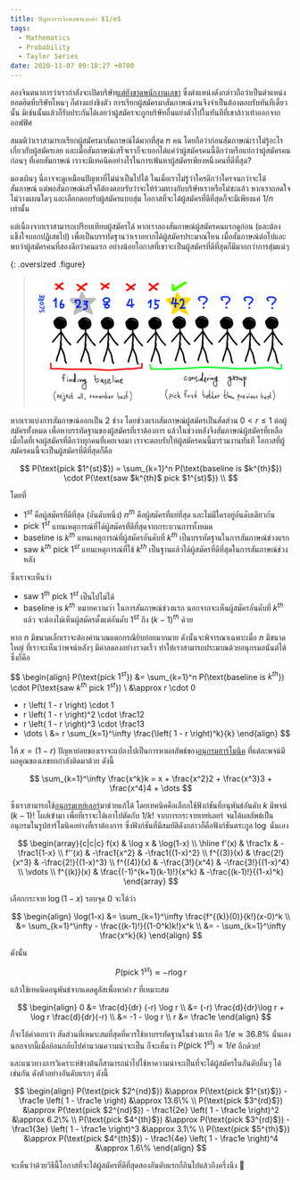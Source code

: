 ```yaml
---
title: ปัญหาการจ้างเลขาและค่า $1/e$
tags:
  - Mathematics
  - Probability
  - Taylor Series
date: 2020-11-07 09:18:27 +0700
---
```


ลองจินตนาการว่าเรากำลังจะเปิดบริษัท[แต่ยังขาดพนักงานเลขา][secretary problem] ซึ่งตำแหน่งดังกล่าวถือว่าเป็นตำแหน่งฮอตฮิตที่บริษัทไหนๆ ก็ต่างแย่งชิงตัว การเรียกผู้สมัครมาสัมภาษณ์งานจึงจำเป็นต้องตอบรับทันทีเดี๋ยวนั้น มิเช่นนั้นแล้วก็รับประกันได้เลยว่าผู้สมัครจะถูกบริษัทอื่นแย่งตัวไปในทันทีที่เขาก้าวเท้าออกจากออฟฟิศ

สมมติว่าเราสามารถเรียกผู้สมัครมาสัมภาษณ์ได้มากที่สุด $n$ คน โดยถือว่าก่อนสัมภาษณ์เราไม่รู้อะไรเกี่ยวกับผู้สมัครเลย และเมื่อสัมภาษณ์เสร็จเราก็จะบอกได้แค่ว่าผู้สมัครคนนี้ดีกว่าหรือแย่กว่าผู้สมัครคนก่อนๆ ที่เคยสัมภาษณ์ เราจะมีเทคนิคอย่างไรในการเฟ้นหาผู้สมัครเพียงหนึ่งคนที่ดีที่สุด?

มองเผินๆ นี่อาจจะดูเหมือนปัญหาที่ไม่น่าเป็นไปได้ ในเมื่อเราไม่รู้ว่าใครดีกว่าใครจนกว่าจะได้สัมภาษณ์ แต่พอสัมภาษณ์เสร็จก็ต้องตอบรับว่าจะให้ร่วมทางกับบริษัทเราหรือไม่ซะแล้ว หากเราถอดใจไม่วางแผนใดๆ และเลือกตอบรับผู้สมัครแบบสุ่ม โอกาสที่จะได้ผู้สมัครที่ดีที่สุดก็จะมีเพียงแค่ $1/n$ เท่านั้น

แต่เนื่องจากเราสามารถเปรียบเทียบผู้สมัครได้ หากเราลองสัมภาษณ์ผู้สมัครคนแรกดูก่อน (และต้องแข็งใจบอกปฏิเสธไป) เพื่อเป็นบรรทัดฐานว่าเราอยากได้ผู้สมัครประมาณไหน เมื่อสัมภาษณ์ต่อไปและพบว่าผู้สมัครคนที่สองดีกว่าคนแรก อย่างน้อยโอกาสที่เขาจะเป็นผู้สมัครที่ดีที่สุดก็มีมากกว่าการสุ่มแน่ๆ

{: .oversized .figure}
> ![](/images/algorithm/misc/secretary.png)

หากเราแบ่งการสัมภาษณ์ออกเป็น 2 ช่วง โดยช่วงแรกสัมภาษณ์ผู้สมัครเป็นสัดส่วน $0<r\le 1$ ต่อผู้สมัครทั้งหมด เพื่อหาบรรทัดฐานของผู้สมัครที่เราต้องการ แล้วในช่วงหลังจึงสัมภาษณ์ผู้สมัครที่เหลือ เมื่อใดที่เจอผู้สมัครที่ดีกว่าทุกคนที่เคยเจอมา เราจะตอบรับให้ผู้สมัครคนนี้มาร่วมงานทันที โอกาสที่ผู้สมัครคนนี้จะเป็นผู้สมัครที่ดีที่สุดก็คือ

$$
P(\text{pick $1^{st}$}) = \sum_{k=1}^n P(\text{baseline is $k^{th}$}) \cdot P(\text{saw $k^{th}$ pick $1^{st}$}) \\
$$

โดยที่

- $1^{st}$ คือผู้สมัครที่ดีที่สุด (อันดับหนึ่ง) $n^{th}$ คือผู้สมัครที่แย่ที่สุด และไม่มีใครอยู่อันดับเดียวกัน
- $\text{pick $1^{st}$}$ แทนเหตุการณ์ที่ได้ผู้สมัครที่ดีที่สุดจากกระบวนการทั้งหมด
- $\text{baseline is $k^{th}$}$ แทนเหตุการณ์ที่ผู้สมัครอันดับที่ $k^{th}$ เป็นบรรทัดฐานในการสัมภาษณ์ช่วงแรก
- $\text{saw $k^{th}$ pick $1^{st}$}$ แทนเหตุการณ์ที่ใช้ $k^{th}$ เป็นฐานแล้วได้ผู้สมัครที่ดีที่สุดในการสัมภาษณ์ช่วงหลัง

ซึ่งเราจะเห็นว่า

- $\text{saw $1^{th}$ pick $1^{st}$}$ เป็นไปไม่ได้
- $\text{baseline is $k^{th}$}$ หมายความว่า ในการสัมภาษณ์ช่วงแรก นอกจากจะเห็นผู้สมัครอันดับที่ $k^{th}$ แล้ว จะต้องไม่เห็นผู้สมัครตั้งแต่อันดับ $1^{st}$ ถึง $(k-1)^{th}$ ด้วย

หาก $n$ มีขนาดเล็กเราจะต้องคำนวณแตกกรณียิบย่อยมากมาย ดังนั้นจะพิจารณาเฉพาะเมื่อ $n$ มีขนาดใหญ่ ที่เราจะเห็นว่าพจน์หลังๆ มีค่าลดลงอย่างรวดเร็ว ทำให้เราสามารถประมาณด้วยอนุกรมอนันต์ได้ ซึ่งก็คือ

$$
\begin{align}
P(\text{pick $1^{st}$}) &= \sum_{k=1}^n P(\text{baseline is $k^{th}$}) \cdot P(\text{saw $k^{th}$ pick $1^{st}$}) \\
  &\approx r \cdot 0
   + r \left( 1 - r \right) \cdot 1 
   + r \left( 1 - r \right)^2 \cdot \frac12
   + r \left( 1 - r \right)^3 \cdot \frac13
   + \dots
   \\
  &= r \sum_{k=1}^\infty \frac{\left( 1 - r \right)^k}{k}
\end{align}
$$

ให้ $x=(1-r)$ ปัญหาย่อยของเราจะแปลงไปเป็นการหาผลลัพธ์ของ[อนุกรมฮาร์โมนิค][harmonic series] ที่แต่ละพจน์มีผลคูณของเลขยกกำลังติดมาด้วย ดังนี้

$$
\sum_{k=1}^\infty \frac{x^k}k = x + \frac{x^2}2 + \frac{x^3}3 + \frac{x^4}4 + \dots
$$

ซึ่งเราสามารถใช้[อนุกรมเทย์เลอร์][taylor series]มาช่วยแก้ได้ โดยเทคนิคคือเลือกใช้ฟังก์ชันที่อนุพันธ์อันดับ $k$ มีพจน์ $(k-1)!$ โผล่เข้ามา เพื่อที่เราจะได้เอาไปตัดกับ $1/k!$ จากการกระจายเทย์เลอร์ จนได้ผลลัพธ์เป็นอนุกรมในรูปฮาร์โมนิคอย่างที่เราต้องการ ซึ่งฟังก์ชันที่มีสมบัติดังกล่าวก็คือฟังก์ชันตระกูล $\log$ นั่นเอง

$$
\begin{array}{c|c|c}
f(x)       & \log x                       & \log(1-x)           \\
\hline
f'(x)      & \frac1x                      & -\frac1{1-x}        \\
f''(x)     & -\frac1{x^2}                 & -\frac1{(1-x)^2}    \\
f^{(3)}(x) & \frac{2!}{x^3}               & -\frac{2!}{(1-x)^3} \\
f^{(4)}(x) & -\frac{3!}{x^4}              & -\frac{3!}{(1-x)^4} \\
\vdots \\
f^{(k)}(x) & \frac{(-1)^{k+1}(k-1)!}{x^k} & -\frac{(k-1)!}{(1-x)^k}
\end{array}
$$

เลือกกระจาย $\log (1-x)$ รอบจุด 0 จะได้ว่า

$$
\begin{align}
\log(1-x) &= \sum_{k=1}^\infty \frac{f^{(k)}(0)}{k!}(x-0)^k \\
          &= \sum_{k=1}^\infty - \frac{(k-1)!}{(1-0^k)k!}x^k \\
          &= - \sum_{k=1}^\infty \frac{x^k}{k}
\end{align}
$$

ดังนั้น

$$
P(\text{pick $1^{st}$}) \approx - r \log r
$$

แล้วใช้เทคนิคอนุพันธ์จากแคลคูลัสเพื่อหาค่า $r$ ที่เหมาะสม

$$
\begin{align}
0 &= \frac{d}{dr} (-r) \log r \\
  &= (-r) \frac{d}{dr}\log r + \log r \frac{d}{dr}(-r) \\
  &= -1 - \log r \\
r &= \frac1e
\end{align}
$$

ก็จะได้คำตอบว่า สัดส่วนที่เหมาะสมที่สุดที่ควรใช้หาบรรทัดฐานในช่วงแรก คือ $1/e \approx 36.8\%$ นั่นเอง นอกจากนี้เมื่อย้อนกลับไปคำนวณความน่าจะเป็น ก็จะเห็นว่า $P(\text{pick $1^{st}$}) \approx 1/e$ อีกด้วย!

และแนวทางการวิเคราะห์ข้างต้นก็สามารถนำไปใช้หาความน่าจะเป็นที่จะได้ผู้สมัครในอันดับอื่นๆ ได้เช่นกัน ดังตัวอย่างอันดับแรกๆ ดังนี้

$$ \begin{align}
P(\text{pick $2^{nd}$}) &\approx P(\text{pick $1^{st}$}) - \frac1e \left( 1 - \frac1e \right) &\approx 13.6\% \\
P(\text{pick $3^{rd}$}) &\approx P(\text{pick $2^{nd}$}) - \frac1{2e} \left( 1 - \frac1e \right)^2 &\approx 6.2\% \\
P(\text{pick $4^{th}$}) &\approx P(\text{pick $3^{rd}$}) - \frac1{3e} \left( 1 - \frac1e \right)^3 &\approx 3.1\% \\
P(\text{pick $5^{th}$}) &\approx P(\text{pick $4^{th}$}) - \frac1{4e} \left( 1 - \frac1e \right)^4 &\approx 1.6\%
\end{align} $$

จะเห็นว่าด้วยวิธีนี้โอกาสที่จะได้ผู้สมัครที่ดีที่สุดสองอันดับแรกก็กินไปแล้วถึงครึ่งนึง 🤯



[secretary problem]: //en.wikipedia.org/wiki/Secretary_problem
[harmonic series]: //en.wikipedia.org/wiki/Harmonic_series_(mathematics)
[taylor series]: //en.wikipedia.org/wiki/Taylor_series

